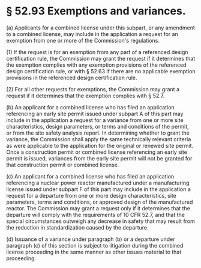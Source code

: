 # § 52.93   Exemptions and variances.

(a) Applicants for a combined license under this subpart, or any amendment to a combined license, may include in the application a request for an exemption from one or more of the Commission's regulations.


(1) If the request is for an exemption from any part of a referenced design certification rule, the Commission may grant the request if it determines that the exemption complies with any exemption provisions of the referenced design certification rule, or with § 52.63 if there are no applicable exemption provisions in the referenced design certification rule.


(2) For all other requests for exemptions, the Commission may grant a request if it determines that the exemption complies with § 52.7.


(b) An applicant for a combined license who has filed an application referencing an early site permit issued under subpart A of this part may include in the application a request for a variance from one or more site characteristics, design parameters, or terms and conditions of the permit, or from the site safety analysis report. In determining whether to grant the variance, the Commission shall apply the same technically relevant criteria as were applicable to the application for the original or renewed site permit. Once a construction permit or combined license referencing an early site permit is issued, variances from the early site permit will not be granted for that construction permit or combined license.


(c) An applicant for a combined license who has filed an application referencing a nuclear power reactor manufactured under a manufacturing license issued under subpart F of this part may include in the application a request for a departure from one or more design characteristics, site parameters, terms and conditions, or approved design of the manufactured reactor. The Commission may grant a request only if it determines that the departure will comply with the requirements of 10 CFR 52.7, and that the special circumstances outweigh any decrease in safety that may result from the reduction in standardization caused by the departure.


(d) Issuance of a variance under paragraph (b) or a departure under paragraph (c) of this section is subject to litigation during the combined license proceeding in the same manner as other issues material to that proceeding.




